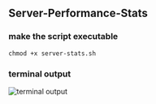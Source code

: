 ## Server-Performance-Stats
### make the script executable

```chmod +x server-stats.sh```

### terminal output

![terminal output](https://github.com/Fayniz/Server-Performance-Stats/blob/main/terminal%20output.png)
